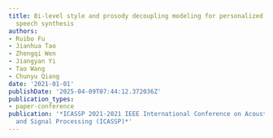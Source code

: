 ```yaml
---
title: Bi-level style and prosody decoupling modeling for personalized end-to-end
  speech synthesis
authors:
- Ruibo Fu
- Jianhua Tao
- Zhengqi Wen
- Jiangyan Yi
- Tao Wang
- Chunyu Qiang
date: '2021-01-01'
publishDate: '2025-04-09T07:44:12.372036Z'
publication_types:
- paper-conference
publication: '*ICASSP 2021-2021 IEEE International Conference on Acoustics, Speech
  and Signal Processing (ICASSP)*'
---
```

